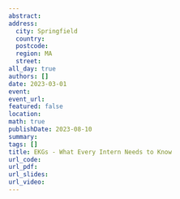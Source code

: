 ```yaml
---
abstract: 
address:
  city: Springfield
  country:
  postcode: 
  region: MA
  street: 
all_day: true
authors: []
date: 2023-03-01
event: 
event_url: 
featured: false
location: 
math: true
publishDate: 2023-08-10
summary: 
tags: []
title: EKGs - What Every Intern Needs to Know
url_code: 
url_pdf: 
url_slides: 
url_video: 
---
```

